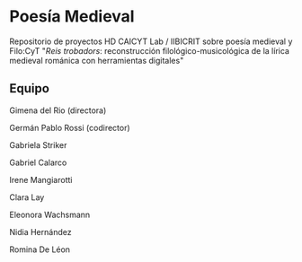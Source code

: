 # Poesía Medieval

Repositorio de proyectos HD CAICYT Lab / IIBICRIT sobre poesía medieval y Filo:CyT "_Reis trobadors_: reconstrucción filológico-musicológica de la lírica medieval románica con herramientas digitales"

## Equipo
Gimena del Rio (directora)

Germán Pablo Rossi (codirector)

Gabriela Striker

Gabriel Calarco

Irene Mangiarotti

Clara Lay

Eleonora Wachsmann

Nidia Hernández

Romina De Léon

